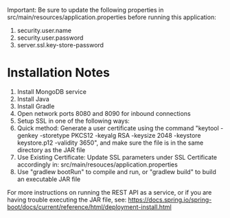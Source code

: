 Important: Be sure to update the following properties in src/main/resources/application.properties before running this application:
1. security.user.name
2. security.user.password
3. server.ssl.key-store-password

# Installation Notes

1. Install MongoDB service
2. Install Java
3. Install Gradle
4. Open network ports 8080 and 8090 for inbound connections
5. Setup SSL in one of the following ways:
 1. Quick method: Generate a user certificate using the command "keytool -genkey -storetype PKCS12 -keyalg RSA -keysize 2048 -keystore keystore.p12 -validity 3650", and make sure the file is in the same directory as the JAR file
 2. Use Existing Certificate: Update SSL parameters under SSL Certificate accordingly in: src/main/resouces/application.properties
6. Use "gradlew bootRun" to compile and run, or "gradlew build" to build an executable JAR file

For more instructions on running the REST API as a service, or if you are having trouble executing the JAR file, see: https://docs.spring.io/spring-boot/docs/current/reference/html/deployment-install.html
